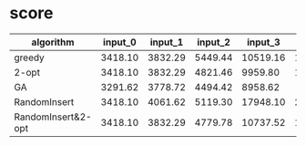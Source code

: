 # score

| algorithm          | input_0 | input_1 | input_2 | input_3  | input_4  | input_5   | input_6   |
| ------------------ | ------- | ------- | ------- | -------- | -------- | --------- | --------- |
| greedy             | 3418.10 | 3832.29 | 5449.44 | 10519.16 | 12684.06 | 25331.84  | 49892.05  |
| 2-opt              | 3418.10 | 3832.29 | 4821.46 | 9959.80  | 12578.42 | 24366.43  | 47988.87  |
| GA                 | 3291.62 | 3778.72 | 4494.42 | 8958.62  |          |           |           |
| RandomInsert       | 3418.10 | 4061.62 | 5119.30 | 17948.10 | 28696.91 | 110500.75 | 403022.49 |
| RandomInsert&2-opt | 3418.10 | 3832.29 | 4779.78 | 10737.52 | 16816.43 | 37496.29  | 102674.09 |
